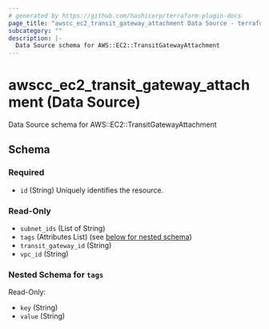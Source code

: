 ```yaml
---
# generated by https://github.com/hashicorp/terraform-plugin-docs
page_title: "awscc_ec2_transit_gateway_attachment Data Source - terraform-provider-awscc"
subcategory: ""
description: |-
  Data Source schema for AWS::EC2::TransitGatewayAttachment
---
```


# awscc_ec2_transit_gateway_attachment (Data Source)

Data Source schema for AWS::EC2::TransitGatewayAttachment



<!-- schema generated by tfplugindocs -->
## Schema

### Required

- `id` (String) Uniquely identifies the resource.

### Read-Only

- `subnet_ids` (List of String)
- `tags` (Attributes List) (see [below for nested schema](#nestedatt--tags))
- `transit_gateway_id` (String)
- `vpc_id` (String)

<a id="nestedatt--tags"></a>
### Nested Schema for `tags`

Read-Only:

- `key` (String)
- `value` (String)


